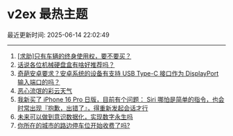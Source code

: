 # v2ex 最热主题

最近更新时间: 2025-06-14 22:02:49

--- 
1. [[求助]只有车辆的终身使用权，要不要买？](https://www.v2ex.com/t/1138512) 
2. [话说各位机械硬盘盒有啥好推荐吗？](https://www.v2ex.com/t/1138520) 
3. [奇葩安卓要求？安卓系统的设备有支持 USB Type-C 接口作为 DisplayPort 输入端口的吗？](https://www.v2ex.com/t/1138523) 
4. [恶心流氓的彩云天气](https://www.v2ex.com/t/1138528) 
5. [我新买了 iPhone 16 Pro 日版，目前有个问题： Siri 哪怕是简单的指令，也会时常出现『抱歉，出错了』，得重新发起会话才行](https://www.v2ex.com/t/1138532) 
6. [未来可以做到意识数据化，实现数字永生吗](https://www.v2ex.com/t/1138534) 
7. [你所在的城市的路边停车位开始收费了吗?](https://www.v2ex.com/t/1138543) 
